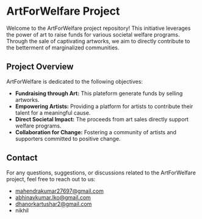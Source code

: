 # ArtForWelfare Project

Welcome to the ArtForWelfare project repository! This initiative leverages the power of art to raise funds for various societal welfare programs. Through the sale of captivating artworks, we aim to directly contribute to the betterment of marginalized communities.
## Project Overview

ArtForWelfare is dedicated to the following objectives:

- **Fundraising through Art:** This plateform generate funds by selling artworks.
- **Empowering Artists:** Providing a platform for artists to contribute their talent for a meaningful cause.
- **Direct Societal Impact:** The proceeds from art sales directly support welfare programs.
- **Collaboration for Change:** Fostering a community of artists and supporters committed to positive change.

## Contact

For any questions, suggestions, or discussions related to the ArtForWelfare project, feel free to reach out to us:

- mahendrakumar27697@gmail.com
- abhinavkumar.lko@gmail.com
- dhanorkartushar2@gmail.com
- nikhil
